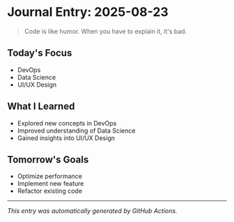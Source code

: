 # Journal Entry: 2025-08-23

> Code is like humor. When you have to explain it, it's bad.

## Today's Focus
- DevOps
- Data Science
- UI/UX Design

## What I Learned
- Explored new concepts in DevOps
- Improved understanding of Data Science
- Gained insights into UI/UX Design

## Tomorrow's Goals
- Optimize performance
- Implement new feature
- Refactor existing code

---
*This entry was automatically generated by GitHub Actions.*